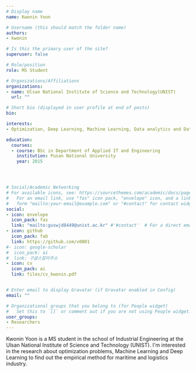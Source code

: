 ```yaml
---
# Display name
name: Kwonin Yoon

# Username (this should match the folder name)
authors: 
- kwonin

# Is this the primary user of the site?
superuser: false

# Role/position
role: MS Student 

# Organizations/Affiliations
organizations:
- name: Ulsan National Institute of Science and Technology(UNIST)
  url: ""

# Short bio (displayed in user profile at end of posts)
bio: 

interests:
- Optimization, Deep Learning, Machine Learning, Data analytics and Data mining, Logistics and Transportation

education:
  courses:
  - course: BSc in Department of Applied IT and Engineering
    institution: Pusan National University
    year: 2015




# Social/Academic Networking
# For available icons, see: https://sourcethemes.com/academic/docs/page-builder/#icons
#   For an email link, use "fas" icon pack, "envelope" icon, and a link in the
#   form "mailto:your-email@example.com" or "#contact" for contact widget.
social:
- icon: envelope
  icon_pack: fas
  link: "mailto:guswjd8449@unist.ac.kr" #'#contact'  # For a direct email link, use "mailto:guswjd8449@unist.ac.kr".
- icon: github
  icon_pack: fab
  link: https://github.com/v0001
#- icon: google-scholar
#  icon_pack: ai
#  link: 구글스칼라주소
- icon: cv
  icon_pack: ai
  link: files/cv_kwonin.pdf


# Enter email to display Gravatar (if Gravatar enabled in Config)
email: ""

# Organizational groups that you belong to (for People widget)
#   Set this to `[]` or comment out if you are not using People widget.
user_groups:
- Researchers
---
```


Kwonin Yoon is a MS student in the school of Industrial Engineering at the Ulsan National Institute of Science and Technology (UNIST). 
I'm interested in the research about optimization problems, Machine Learning and Deep Learning to find out the empirical method for maritime and logistics industry. 



